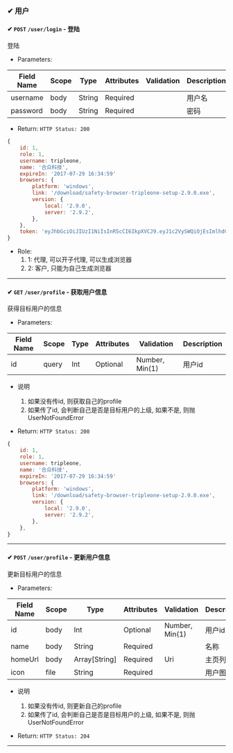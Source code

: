 ### ✔ 用户

#### ✔ `POST` `/user/login` - 登陆

登陆

+ Parameters:

Field Name     | Scope | Type       | Attributes | Validation                | Description      
---------------- | ------- | ----------- | ----------- | -----------------------   | -------------
username       | body  | String     | Required   |                               | 用户名        
password        | body  | String     | Required   |                               | 密码        

+ Return: `HTTP Status: 200`

```javascript
{
    id: 1,
    role: 1,
    username: tripleone,
    name: '合众科技',
    expireIn: '2017-07-29 16:34:59'
    browsers: {
        platform: 'windows',
        link: '/download/safety-browser-tripleone-setup-2.9.0.exe',
        version: {
            local: '2.9.0',
            server: '2.9.2',
        },
    },
    token: 'eyJhbGciOiJIUzI1NiIsInR5cCI6IkpXVCJ9.eyJ1c2VySWQiOjEsImlhdCI6MTQ5ODc5NDc0MCwiZXhwIjoxNTE0MzQ2NzQwfQ.FXJyQ3MFNmyTIvbXodpvJWycV4Io2iAevdKztsgvTLQ'
}
```
+ Role:
    1. 1: 代理, 可以开子代理, 可以生成浏览器
    2. 2: 客户, 只能为自己生成浏览器

---------------------

#### ✔ `GET` `/user/profile` - 获取用户信息

获得目标用户的信息

+ Parameters:

Field Name     | Scope | Type       | Attributes | Validation                | Description      
---------------- | ------- | ----------- | ----------- | -----------------------   | -------------
id                 | query  | Int          | Optional   |   Number, Min(1)      | 用户id

+ 说明
    1. 如果没有传id, 则获取自己的profile
    2. 如果传了id, 会判断自己是否是目标用户的上级, 如果不是, 则抛UserNotFoundError

+ Return: `HTTP Status: 200`

```javascript
{
    id: 1,
    role: 1,
    username: tripleone,
    name: '合众科技',
    expireIn: '2017-07-29 16:34:59'
    browsers: {
        platform: 'windows',
        link: '/download/safety-browser-tripleone-setup-2.9.0.exe',
        version: {
            local: '2.9.0',
            server: '2.9.2',
        },
    },
}
```
---------------------

#### ✔ `POST` `/user/profile` - 更新用户信息

更新目标用户的信息

+ Parameters:

Field Name     | Scope | Type       | Attributes | Validation                | Description      
---------------- | ------- | ----------- | ----------- | -----------------------   | -------------
id                 | body   | Int          | Optional   |    Number, Min(1)     | 用户id
name            | body   | String     | Required   |                               | 名称
homeUrl        | body  | Array[String]   | Required   |   Uri                 | 主页列表
icon               | file    | String          | Required   |                           | 用户图标

+ 说明
    1. 如果没有传id, 则更新自己的profile
    2. 如果传了id, 会判断自己是否是目标用户的上级, 如果不是, 则抛UserNotFoundError

+ Return: `HTTP Status: 204`

---------------------

